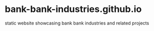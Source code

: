 # bank-bank-industries.github.io
static website showcasing bank bank industries and related projects